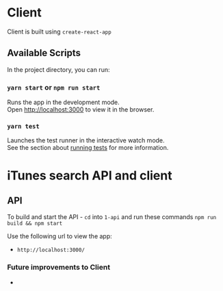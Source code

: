 # Client

Client is built using `create-react-app`

## Available Scripts

In the project directory, you can run:

### `yarn start` or `npm run start`

Runs the app in the development mode.\
Open [http://localhost:3000](http://localhost:3000) to view it in the browser.

### `yarn test`

Launches the test runner in the interactive watch mode.\
See the section about [running tests](https://facebook.github.io/create-react-app/docs/running-tests) for more information.

# iTunes search API and client

## API

To build and start the API - `cd` into `1-api` and run these commands `npm run build && npm start`

Use the following url to view the app:

- `http://localhost:3000/`

### Future improvements to Client

- 
